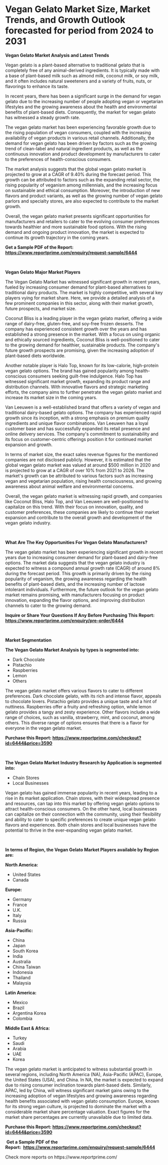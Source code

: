 <p><h1>Vegan Gelato Market Size, Market Trends, and Growth Outlook forecasted for period from 2024 to 2031</h1></p><p><strong>Vegan Gelato Market Analysis and Latest Trends</strong></p>
<p><p>Vegan gelato is a plant-based alternative to traditional gelato that is completely free of any animal-derived ingredients. It is typically made with a base of plant-based milk such as almond milk, coconut milk, or soy milk, and it often includes natural sweeteners and a variety of fruits, nuts, or flavorings to enhance its taste.</p><p>In recent years, there has been a significant surge in the demand for vegan gelato due to the increasing number of people adopting vegan or vegetarian lifestyles and the growing awareness about the health and environmental benefits of plant-based diets. Consequently, the market for vegan gelato has witnessed a steady growth rate.</p><p>The vegan gelato market has been experiencing favorable growth due to the rising population of vegan consumers, coupled with the increasing availability of vegan products in various retail channels. Additionally, the demand for vegan gelato has been driven by factors such as the growing trend of clean-label and natural ingredient products, as well as the continuous innovation and product development by manufacturers to cater to the preferences of health-conscious consumers.</p><p>The market analysis suggests that the global vegan gelato market is projected to grow at a CAGR of 9.40% during the forecast period. This growth can be attributed to factors such as the expanding retail sector, the rising popularity of veganism among millennials, and the increasing focus on sustainable and ethical consumption. Moreover, the introduction of new flavors and product variants, as well as the growing number of vegan gelato parlors and specialty stores, are also expected to contribute to the market growth.</p><p>Overall, the vegan gelato market presents significant opportunities for manufacturers and retailers to cater to the evolving consumer preferences towards healthier and more sustainable food options. With the rising demand and ongoing product innovation, the market is expected to continue its growth trajectory in the coming years.</p></p>
<p><strong>Get a Sample PDF of the Report:&nbsp; <a href="https://www.reportprime.com/enquiry/request-sample/6444">https://www.reportprime.com/enquiry/request-sample/6444</a></strong></p>
<p>&nbsp;</p>
<p><strong>Vegan Gelato Major Market Players</strong></p>
<p><p>The Vegan Gelato Market has witnessed significant growth in recent years, fueled by increasing consumer demand for plant-based alternatives to traditional dairy products. The market is highly competitive, with several key players vying for market share. Here, we provide a detailed analysis of a few prominent companies in this sector, along with their market growth, future prospects, and market size.</p><p>Coconut Bliss is a leading player in the vegan gelato market, offering a wide range of dairy-free, gluten-free, and soy-free frozen desserts. The company has experienced consistent growth over the years and has established a strong presence in the market. With a focus on using organic and ethically sourced ingredients, Coconut Bliss is well-positioned to cater to the growing demand for healthier, sustainable products. The company's future growth prospects are promising, given the increasing adoption of plant-based diets worldwide.</p><p>Another notable player is Halo Top, known for its low-calorie, high-protein vegan gelato options. The brand has gained popularity among health-conscious consumers seeking guilt-free indulgence. Halo Top has witnessed significant market growth, expanding its product range and distribution channels. With innovative flavors and strategic marketing efforts, the company aims to further penetrate the vegan gelato market and increase its market size in the coming years.</p><p>Van Leeuwen is a well-established brand that offers a variety of vegan and traditional dairy-based gelato options. The company has experienced rapid growth since its inception, with a strong emphasis on premium quality ingredients and unique flavor combinations. Van Leeuwen has a loyal customer base and has successfully expanded its retail presence and online delivery services. The company's commitment to sustainability and its focus on customer-centric offerings position it for continued market expansion and growth.</p><p>In terms of market size, the exact sales revenue figures for the mentioned companies are not disclosed publicly. However, it is estimated that the global vegan gelato market was valued at around $500 million in 2020 and is projected to grow at a CAGR of over 10% from 2021 to 2026. The market's growth can be attributed to various factors such as increasing vegan and vegetarian population, rising health consciousness, and growing awareness about animal welfare and environmental concerns.</p><p>Overall, the vegan gelato market is witnessing rapid growth, and companies like Coconut Bliss, Halo Top, and Van Leeuwen are well-positioned to capitalize on this trend. With their focus on innovation, quality, and customer preferences, these companies are likely to continue their market expansion and contribute to the overall growth and development of the vegan gelato industry.</p></p>
<p>&nbsp;</p>
<p><strong>What Are The Key Opportunities For Vegan Gelato Manufacturers?</strong></p>
<p><p>The vegan gelato market has been experiencing significant growth in recent years due to increasing consumer demand for plant-based and dairy-free options. The market data suggests that the vegan gelato industry is expected to witness a compound annual growth rate (CAGR) of around 8% during the forecast period. This growth is primarily driven by the rising popularity of veganism, the growing awareness regarding the health benefits of plant-based diets, and the increasing number of lactose intolerant individuals. Furthermore, the future outlook for the vegan gelato market remains promising, with manufacturers focusing on product innovation, expanding the flavor options, and improving distribution channels to cater to the growing demand.</p></p>
<p><strong>Inquire or Share Your Questions If Any Before Purchasing This Report: <a href="https://www.reportprime.com/enquiry/pre-order/6444">https://www.reportprime.com/enquiry/pre-order/6444</a></strong></p>
<p>&nbsp;</p>
<p><strong>Market Segmentation</strong></p>
<p><strong>The Vegan Gelato Market Analysis by types is segmented into:</strong></p>
<p><ul><li>Dark Chocolate</li><li>Pistachio</li><li>Raspberries</li><li>Lemon</li><li>Others</li></ul></p>
<p><p>The vegan gelato market offers various flavors to cater to different preferences. Dark chocolate gelato, with its rich and intense flavor, appeals to chocolate lovers. Pistachio gelato provides a unique taste and a hint of nuttiness. Raspberries offer a fruity and refreshing option, while lemon gelato provides a tangy and zesty experience. Other flavors include a wide range of choices, such as vanilla, strawberry, mint, and coconut, among others. This diverse range of options ensures that there is a flavor for everyone in the vegan gelato market.</p></p>
<p><strong>Purchase this Report:&nbsp;<a href="https://www.reportprime.com/checkout?id=6444&price=3590">https://www.reportprime.com/checkout?id=6444&price=3590</a></strong></p>
<p>&nbsp;</p>
<p><strong>The Vegan Gelato Market Industry Research by Application is segmented into:</strong></p>
<p><ul><li>Chain Stores</li><li>Local Businesses</li></ul></p>
<p><p>Vegan gelato has gained immense popularity in recent years, leading to a rise in its market application. Chain stores, with their widespread presence and resources, can tap into this market by offering vegan gelato options to attract health-conscious consumers. On the other hand, local businesses can capitalize on their connection with the community, using their flexibility and ability to cater to specific preferences to create unique vegan gelato flavors and experiences. Both chain stores and local businesses have the potential to thrive in the ever-expanding vegan gelato market.</p></p>
<p>&nbsp;</p>
<p><strong>In terms of Region, the Vegan Gelato Market Players available by Region are:</strong></p>
<p>
    <p> <strong> North America: </strong>
        <ul>
            <li>United States</li>
            <li>Canada</li>
        </ul>
        </p> 
    <p> <strong> Europe: </strong>
        <ul>
            <li>Germany</li>
            <li>France</li>
            <li>U.K.</li>
            <li>Italy</li>
            <li>Russia</li>
        </ul>
        </p> 
    <p> <strong> Asia-Pacific: </strong>
        <ul>
            <li>China</li>
            <li>Japan</li>
            <li>South Korea</li>
            <li>India</li>
            <li>Australia</li>
            <li>China Taiwan</li>
            <li>Indonesia</li>
            <li>Thailand</li>
            <li>Malaysia</li>
        </ul>
        </p> 
    <p> <strong> Latin America: </strong>
        <ul>
            <li>Mexico</li>
            <li>Brazil</li>
            <li>Argentina Korea</li>
            <li>Colombia</li>
        </ul>
        </p> 
    <p> <strong> Middle East & Africa: </strong>
        <ul>
            <li>Turkey</li>
            <li>Saudi</li>
            <li>Arabia</li>
            <li>UAE</li>
            <li>Korea</li>
        </ul>
    </p>
    </p>
<p><p>The vegan gelato market is anticipated to witness substantial growth in several regions, including North America (NA), Asia-Pacific (APAC), Europe, the United States (USA), and China. In NA, the market is expected to expand due to rising consumer inclination towards plant-based diets. Similarly, APAC, led by China, will witness significant market gains owing to the increasing adoption of vegan lifestyles and growing awareness regarding health benefits associated with vegan gelato consumption. Europe, known for its strong vegan culture, is projected to dominate the market with a considerable market share percentage valuation. Exact figures for the market share percentages are currently unavailable due to limited data.</p></p>
<p><strong>Purchase this Report: <a href="https://www.reportprime.com/checkout?id=6444&price=3590">https://www.reportprime.com/checkout?id=6444&price=3590</a></strong></p>
<p>&nbsp;<strong>Get a Sample PDF of the Report:&nbsp;&nbsp;<a href="https://www.reportprime.com/enquiry/request-sample/6444">https://www.reportprime.com/enquiry/request-sample/6444</a></strong></p>
<p><strong></strong></p>
<p>Check more reports on https://www.reportprime.com/</p>